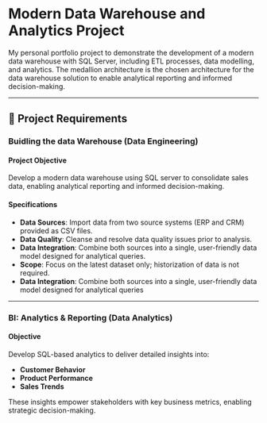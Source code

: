 # Modern Data Warehouse and Analytics Project
My personal portfolio project to demonstrate the development of a modern data warehouse with SQL Server, including ETL processes, data modelling, and analytics. The medallion architecture is the chosen architecture for the data warehouse solution to enable analytical reporting and informed decision-making.

---
## 🚀 Project Requirements

### Buidling the data Warehouse (Data Engineering)

#### Project Objective
Develop a modern data warehouse using SQL server to consolidate sales data, enabling analytical reporting and informed decision-making.

#### Specifications
- **Data Sources**: Import data from two source systems (ERP and CRM) provided as CSV files.
- **Data Quality**: Cleanse and resolve data quality issues prior to analysis.
- **Data Integration**: Combine both sources into a single, user-friendly data model designed for analytical queries.
- **Scope**: Focus on the latest dataset only; historization of data is not required.
- **Data Integration**: Combine both sources into a single, user-friendly data model designed for analytical queries

---

### BI: Analytics & Reporting (Data Analytics)

#### Objective
Develop SQL-based analytics to deliver detailed insights into:
- **Customer Behavior**
- **Product Performance**
- **Sales Trends**

These insights empower stakeholders with key business metrics, enabling strategic decision-making.

